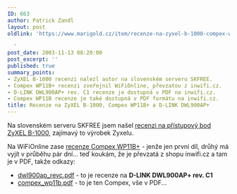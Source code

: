 ```yaml
---
ID: 663
author: Patrick Zandl
layout: post
oldlink: 'https://www.marigold.cz/item/recenze-na-zyxel-b-1000-compex-wp11b-a-d-link-dwl900ap

  '
post_date: 2003-11-13 08:20:00
post_excerpt: ''
published: true
summary_points:
- ZyXEL B-1000 recenzi nalezl autor na slovenském serveru SKFREE.
- Compex WP11B+ recenzi zveřejnil WiFiOnline, převzatou z inwifi.cz.
- D-LINK DWL900AP+ rev. C1 recenze je dostupná v PDF na inwifi.cz.
- Compex WP11B recenze je také dostupná v PDF formátu na inwifi.cz.
title: Recenze na ZyXEL B-1000, Compex WP11B+ a D-LINK DWL900AP+
---
```


<p>
Na slovenském serveru SKFREE jsem našel <A href="http://www.skfree.net/modules.php?op=modload&amp;name=News&amp;file=article&amp;sid=109" target=_blank>recenzi na přístupový bod ZyXEL B-1000</A>, zajímavý to výrobek Zyxelu. </p>

<p>
Na WiFiOnline zase <A href="http://www.elity.cz/wifi/wifionline/view.php?cisloclanku=2003111201"><SPAN class=clanadpis>recenze Compex WP11B+</SPAN></A>&#160;- jenže jen první díl, drůhý má vyjít v průběhu pár dní... teď koukám, že je převzatá z shopu inwifi.cz a tam je v PDF, takže odkazy: </p>

<UL>
<LI><A href="http://www.inwifi.cz/download/DWL900AP/dwl900ap_revc.pdf" target=_blank>dwl900ap_revc.pdf</A>&#160;- to je recenze na <STRONG>D-LINK DWL900AP+ rev. C1 </STRONG><BR>
<LI><A href="http://www.inwifi.cz/download/WP11B/compex_wp11b.pdf" target=_blank>compex_wp11b.pdf</A>&#160;- to je ten Compex, vše v PDF...</LI></UL>
